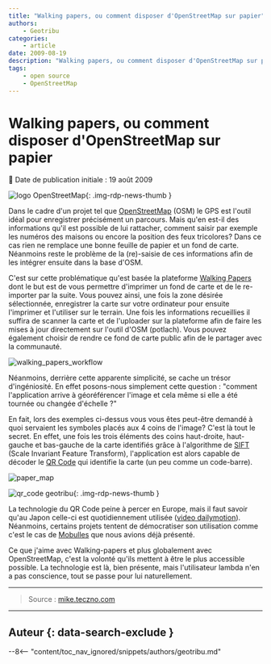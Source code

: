 ```yaml
---
title: "Walking papers, ou comment disposer d'OpenStreetMap sur papier"
authors:
    - Geotribu
categories:
    - article
date: 2009-08-19
description: "Walking papers, ou comment disposer d'OpenStreetMap sur papier"
tags:
    - open source
    - OpenStreetMap
---
```


# Walking papers, ou comment disposer d'OpenStreetMap sur papier

:calendar: Date de publication initiale : 19 août 2009

![logo OpenStreetMap](https://cdn.geotribu.fr/img/logos-icones/OpenStreetMap/Openstreetmap.png "logo OpenStreetMap"){: .img-rdp-news-thumb }

Dans le cadre d'un projet tel que [OpenStreetMap](https://www.openstreetmap.org/) (OSM) le GPS est l'outil idéal pour enregistrer précisément un parcours. Mais qu'en est-il des informations qu'il est possible de lui rattacher, comment saisir par exemple les numéros des maisons ou encore la position des feux tricolores? Dans ce cas rien ne remplace une bonne feuille de papier et un fond de carte. Néanmoins reste le problème de la (re)-saisie de ces informations afin de les intégrer ensuite dans la base d'OSM.

C'est sur cette problématique qu'est basée la plateforme [Walking Papers](http://walking-papers.org/) dont le but est de vous permettre d'imprimer un fond de carte et de le re-importer par la suite. Vous pouvez ainsi, une fois la zone désirée sélectionnée, enregistrer la carte sur votre ordinateur pour ensuite l'imprimer et l'utiliser sur le terrain. Une fois les informations recueillies il suffira de scanner la carte et de l'uploader sur la plateforme afin de faire les mises à jour directement sur l'outil d'OSM (potlach). Vous pouvez également choisir de rendre ce fond de carte public afin de le partager avec la communauté.

![walking_papers_workflow](https://cdn.geotribu.fr/img/articles-blog-rdp/capture-ecran/walking_papers_workflow.png)

Néanmoins, derrière cette apparente simplicité, se cache un trésor d'ingéniosité. En effet posons-nous simplement cette question : "comment l'application arrive à géoréférencer l'image et cela même si elle a été tournée ou changée d'échelle ?"

En fait, lors des exemples ci-dessus vous vous êtes peut-être demandé à quoi servaient les symboles placés aux 4 coins de l'image? C'est là tout le secret. En effet, une fois les trois éléments des coins haut-droite, haut-gauche et bas-gauche de la carte identifiés grâce à l'algorithme de [SIFT](https://en.wikipedia.org/wiki/Scale-invariant_feature_transform) (Scale Invariant Feature Transform), l'application est alors capable de décoder le [QR Code](https://en.wikipedia.org/wiki/QR_Code) qui identifie la carte (un peu comme un code-barre).

![paper_map](https://cdn.geotribu.fr/img/articles-blog-rdp/capture-ecran/walking_papers_paper_map.png)

![qr_code geotribu](https://cdn.geotribu.fr/img/internal/qrcode/qrcode_geotribu_fr.png "QR Code du site Geotribu"){: .img-rdp-news-thumb }

La technologie du QR Code peine à percer en Europe, mais il faut savoir qu'au Japon celle-ci est quotidiennement utilisée ([video dailymotion](https://www.dailymotion.com/video/xemuk_japon-qr-code_tech)). Néanmoins, certains projets tentent de démocratiser son utilisation comme c'est le cas de [Mobulles](../art_2009-03-26/) que nous avions déjà présenté.

Ce que j'aime avec Walking-papers et plus globalement avec OpenStreetMap, c'est la volonté qu'ils mettent à être le plus accessible possible. La technologie est là, bien présente, mais l'utilisateur lambda n'en a pas conscience, tout se passe pour lui naturellement.

----

> Source : [mike.teczno.com](http://mike.teczno.com/notes/slides/open-paper-maps.html)

----

## Auteur {: data-search-exclude }

--8<-- "content/toc_nav_ignored/snippets/authors/geotribu.md"
